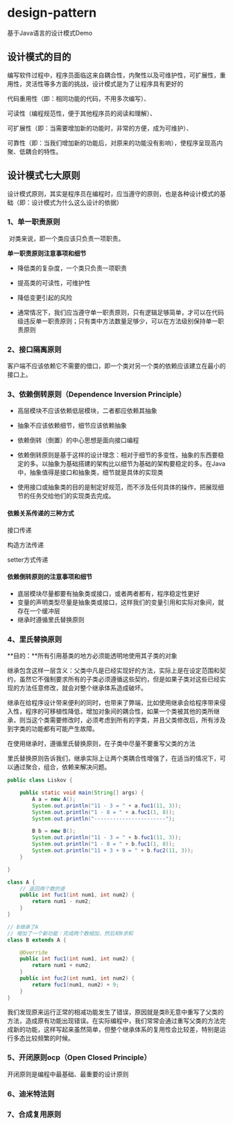 # design-pattern
基于Java语言的设计模式Demo

##  设计模式的目的

编写软件过程中，程序员面临这来自耦合性，内聚性以及可维护性，可扩展性，重用性，灵活性等多方面的挑战，设计模式是为了让程序具有更好的

代码重用性（即：相同功能的代码，不用多次编写）、

可读性（编程规范性，便于其他程序员的阅读和理解）、

可扩展性（即：当需要增加新的功能时，非常的方便，成为可维护）、

可靠性（即：当我们增加新的功能后，对原来的功能没有影响），使程序呈现高内聚、低耦合的特性。

## 设计模式七大原则

​		设计模式原则，其实是程序员在编程时，应当遵守的原则，也是各种设计模式的基础（即：设计模式为什么这么设计的依据）

### 1、单一职责原则

​		对类来说，即一个类应该只负责一项职责。

**单一职责原则注意事项和细节**

- 降低类的复杂度，一个类只负责一项职责

- 提高类的可读性，可维护性

- 降低变更引起的风险

- 通常情况下，我们应当遵守单一职责原则，只有逻辑足够简单，才可以在代码级违反单一职责原则；只有类中方法数量足够少，可以在方法级别保持单一职责原则

### 2、接口隔离原则

​		客户端不应该依赖它不需要的借口，即一个类对另一个类的依赖应该建立在最小的接口上。



### 3、依赖倒转原则（Dependence Inversion Principle）

- 高层模块不应该依赖低层模块，二者都应依赖其抽象

- 抽象不应该依赖细节，细节应该依赖抽象

- 依赖倒转（倒置）的中心思想是面向接口编程

- 依赖倒转原则是基于这样的设计理念：相对于细节的多变性，抽象的东西要稳定的多。以抽象为基础搭建的架构比以细节为基础的架构要稳定的多。在Java中，抽象值得是接口和抽象类，细节就是具体的实现类

- 使用接口或抽象类的目的是制定好规范，而不涉及任何具体的操作，把展现细节的任务交给他们的实现类去完成。



#### 依赖关系传递的三种方式

接口传递

构造方法传递

setter方式传递



#### 依赖倒转原则的注意事项和细节

- 底层模块尽量都要有抽象类或接口，或者两者都有，程序稳定性更好
- 变量的声明类型尽量是抽象类或接口，这样我们的变量引用和实际对象间，就存在一个缓冲层
- 继承时遵循里氏替换原则

### 4、里氏替换原则

**目的：**所有引用基类的地方必须能透明地使用其子类的对象

继承包含这样一层含义：父类中凡是已经实现好的方法，实际上是在设定范围和契约，虽然它不强制要求所有的子类必须遵循这些契约，但是如果子类对这些已经实现的方法任意修改，就会对整个继承体系造成破坏。

继承在给程序设计带来便利的同时，也带来了弊端，比如使用继承会给程序带来侵入性，程序的可移植性降低，增加对象间的耦合性，如果一个类被其他的类所继承，则当这个类需要修改时，必须考虑到所有的字类，并且父类修改后，所有涉及到字类的功能都有可能产生故障。



在使用继承时，遵循里氏替换原则，在子类中尽量不要重写父类的方法

里氏替换原则告诉我们，继承实际上让两个类耦合性增强了，在适当的情况下，可以通过聚合，组合，依赖来解决问题。

```java
public class Liskov {

    public static void main(String[] args) {
        A a = new A();
        System.out.println("11 - 3 = " + a.fuc1(11, 3));
        System.out.println("1 - 8 = " + a.fuc1(1, 8));
        System.out.println("-----------------------");

        B b = new B();
        System.out.println("11 - 3 = " + b.fuc1(11, 3));
        System.out.println("1 - 8 = " + b.fuc1(1, 8));
        System.out.println("11 + 3 + 9 = " + b.fuc2(11, 3));
    }

}

class A {
    // 返回两个数的差
    public int fuc1(int num1, int num2) {
        return num1 - num2;
    }
}

// B继承了A
// 增加了一个新功能：完成两个数相加，然后和9求和
class B extends A {

    @Override
    public int fuc1(int num1, int num2) {
        return num1 + num2;
    }
    public int fuc2(int num1, int num2) {
        return fuc1(num1, num2) + 9;
    }
}
```

 我们发现原来运行正常的相减功能发生了错误，原因就是类B无意中重写了父类的方法，造成原有功能出现错误。在实际编程中，我们常常会通过重写父类的方法完成新的功能，这样写起来虽然简单，但整个继承体系的复用性会比较差，特别是运行多态比较频繁的时候。

### 5、开闭原则ocp（Open Closed Principle）

开闭原则是编程中最基础、最重要的设计原则





### 6、迪米特法则

### 7、合成复用原则

 